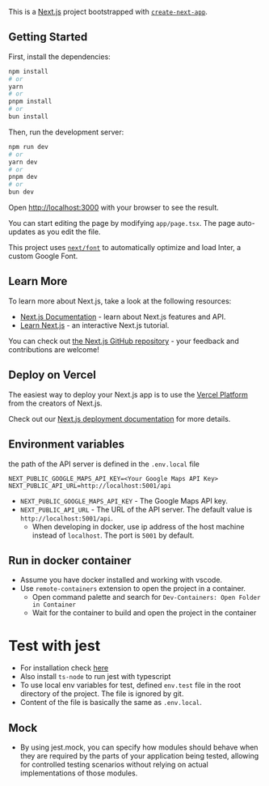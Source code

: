 This is a [Next.js](https://nextjs.org/) project bootstrapped with [`create-next-app`](https://github.com/vercel/next.js/tree/canary/packages/create-next-app).

## Getting Started


First, install the dependencies:

```bash
npm install
# or
yarn
# or
pnpm install
# or
bun install
```

Then, run the development server:

```bash
npm run dev
# or
yarn dev
# or
pnpm dev
# or
bun dev
```

Open [http://localhost:3000](http://localhost:3000) with your browser to see the result.

You can start editing the page by modifying `app/page.tsx`. The page auto-updates as you edit the file.

This project uses [`next/font`](https://nextjs.org/docs/basic-features/font-optimization) to automatically optimize and load Inter, a custom Google Font.

## Learn More

To learn more about Next.js, take a look at the following resources:

- [Next.js Documentation](https://nextjs.org/docs) - learn about Next.js features and API.
- [Learn Next.js](https://nextjs.org/learn) - an interactive Next.js tutorial.

You can check out [the Next.js GitHub repository](https://github.com/vercel/next.js/) - your feedback and contributions are welcome!

## Deploy on Vercel

The easiest way to deploy your Next.js app is to use the [Vercel Platform](https://vercel.com/new?utm_medium=default-template&filter=next.js&utm_source=create-next-app&utm_campaign=create-next-app-readme) from the creators of Next.js.

Check out our [Next.js deployment documentation](https://nextjs.org/docs/deployment) for more details.


## Environment variables
the path of the API server is defined in the `.env.local` file
```
NEXT_PUBLIC_GOOGLE_MAPS_API_KEY=<Your Google Maps API Key>
NEXT_PUBLIC_API_URL=http://localhost:5001/api
```
- `NEXT_PUBLIC_GOOGLE_MAPS_API_KEY` - The Google Maps API key. 
- `NEXT_PUBLIC_API_URL` - The URL of the API server.  The default value is `http://localhost:5001/api`.
    - When developing in docker, use ip address of the host machine instead of `localhost`. The port is `5001` by default.


## Run in docker container

- Assume you have docker installed and working with vscode.
- Use `remote-containers` extension to open the project in a container.
    - Open command palette and search for `Dev-Containers: Open Folder in Container`
    - Wait for the container to build and open the project in the container


# Test with jest
- For installation check [here](https://nextjs.org/docs/app/building-your-application/testing/jest)
- Also install `ts-node` to run jest with typescript
- To use local env variables for test, defined `env.test` file in the root directory of the project. The file is ignored by git.
- Content of the file is basically the same as `.env.local`.

## Mock
- By using jest.mock, you can specify how modules should behave when they are required by the parts of your application being tested, allowing for controlled testing scenarios without relying on actual implementations of those modules.
